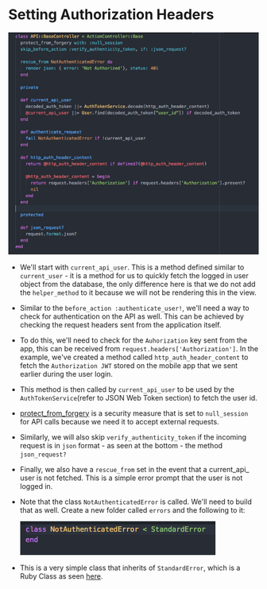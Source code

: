 # Setting Authorization Headers

  ![controller](images/basecontroller.png)

- We'll start with `current_api_user`. This is a method defined similar to `current_user` - it is a method for us to quickly fetch the logged in user object from the database, the only difference here is that we do not add the `helper_method` to it because we will not be rendering this in the view.

- Similar to the `before_action :authenticate_user!`, we'll need a way to check for authentication on the API as well. This can be achieved by checking the request headers sent from the application itself.

- To do this, we'll need to check for the `Auhorization` key sent from the app, this can be received from `request.headers['Authorization']`. In the example, we've created a method called `http_auth_header_content` to fetch the `Authorization JWT` stored on the mobile app that we sent earlier during the user login.

- This method is then called by `current_api_user` to be used by the `AuthTokenService`(refer to JSON Web Token section) to fetch the user id.

- [protect_from_forgery](http://api.rubyonrails.org/classes/ActionController/RequestForgeryProtection/ClassMethods.html) is a security measure that is set to `null_session` for API calls because we need it to accept external requests.

- Similarly, we will also skip `verify_authenticity_token` if the incoming request is in `json` format - as seen at the bottom - the method `json_request?` 

- Finally, we also have a `rescue_from` set in the event that a current_api_
user is not fetched. This is a simple error prompt that the user is not logged in.

- Note that the class `NotAuthenticatedError` is called. We'll need to build that as well. Create a new folder called `errors` and the following to it:

  ![error](images/error.png)

- This is a very simple class that inherits of `StandardError`, which is a Ruby Class as seen [here](https://ruby-doc.org/core-2.2.0/StandardError.html).
